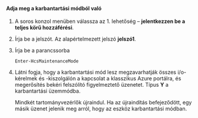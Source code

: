 <!--author=SharS last changed: 12/01/15-->

#### <a name="to-enter-maintenance-mode"></a>Adja meg a karbantartási módból való
1. A soros konzol menüben válassza az 1. lehetőség – **jelentkezzen be a teljes körű hozzáférési**.
2. Írja be a jelszót. Az alapértelmezett jelszó **jelszó1**.
3. Írja be a parancssorba
   
     `Enter-HcsMaintenanceMode`
4. Látni fogja, hogy a karbantartási mód lesz megzavarhatják összes i/o-kérelmek és -kiszolgálón a kapcsolat a klasszikus Azure portálra, és megerősítés bekéri felszólító figyelmeztető üzenetet. Típus **Y** a karbantartási üzemmódba.
   
    Mindkét tartományvezérlők újraindul. Ha az újraindítás befejeződött, egy másik üzenet jelenik meg arról, hogy az eszköz karbantartási módban.

